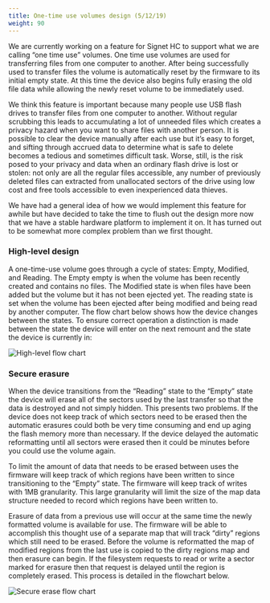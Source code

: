 ```yaml
---
title: One-time use volumes design (5/12/19)
weight: 90
---
```


We are currently working on a feature for Signet HC to support what we are calling “one time use” volumes. One time use volumes are used for transferring files from one computer to another. After being successfully used to transfer files the volume is automatically reset by the firmware to its initial empty state. At this time the device also begins fully erasing the old file data while allowing the newly reset volume to be immediately used.

We think this feature is important because many people use USB flash drives to transfer files from one computer to another. Without regular scrubbing this leads to accumulating a lot of unneeded files which creates a privacy hazard when you want to share files with another person. It is possible to clear the device manually after each use but it’s easy to forget, and sifting through accrued data to determine what is safe to delete becomes a tedious and sometimes difficult task. Worse, still, is the risk posed to your privacy and data when an ordinary flash drive is lost or stolen: not only are all the regular files accessible, any number of previously deleted files can extracted from unallocated sectors of the drive using low cost and free tools accessible to even inexperienced data thieves.

We have had a general idea of how we would implement this feature for awhile but have decided to take the time to flush out the design more now that we have a stable hardware platform to implement it on. It has turned out to be somewhat more complex problem than we first thought.

### High-level design

A one-time-use volume goes through a cycle of states: Empty, Modified, and Reading. The Empty empty is when the volume has been recently created and contains no files. The Modified state is when files have been added but the volume but it has not been ejected yet. The reading state is set when the volume has been ejected after being modified and being read by another computer. The flow chart below shows how the device changes between the states. To ensure correct operation a distinction is made between the state the device will enter on the next remount and the state the device is currently in:

![High-level flow chart](/signet/images/one-time-use-volumes-high-level-flow-chart.png)

### Secure erasure

When the device transitions from the “Reading” state to the “Empty” state the device will erase all of the sectors used by the last transfer so that the data is destroyed and not simply hidden. This presents two problems. If the device does not keep track of which sectors need to be erased then the automatic erasures could both be very time consuming and end up aging the flash memory more than necessary.  If the device delayed the automatic reformatting until all sectors were erased then it could be minutes before you could use the volume again. 

To limit the amount of data that needs to be erased between uses the firmware will keep track of which regions have been written to since transitioning to the “Empty” state. The firmware will keep track of writes with 1MB granularity. This large granularity will limit the size of the map data structure needed to record which regions have been written to. 

Erasure of data from a previous use will occur at the same time the newly formatted volume is available for use. The firmware will be able to accomplish this thought use of a separate map that will track “dirty” regions which still need to be erased.  Before the volume is reformatted the map of modified regions from the last use is copied to the dirty regions map and then erasure can begin. If the filesystem requests to read or write a sector marked for erasure then that request is delayed until the region is completely erased. This process is detailed in the flowchart below.


![Secure erase flow chart](/signet/images/one-time-use-volumes-secure-erase-flow-chart.png)
